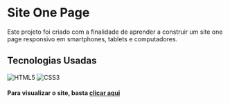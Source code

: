 # Site One Page
Este projeto foi criado com a finalidade de aprender a construir um site one page responsivo em smartphones, tablets e computadores.
## Tecnologias Usadas
![HTML5](https://img.shields.io/badge/html5-%23E34F26.svg?style=for-the-badge&logo=html5&logoColor=white)
![CSS3](https://img.shields.io/badge/css3-%231572B6.svg?style=for-the-badge&logo=css3&logoColor=white)

#### Para visualizar o site, basta [clicar aqui](https://franciscojunior12.github.io/One-Page-Site-HTML5---CSS3/)







